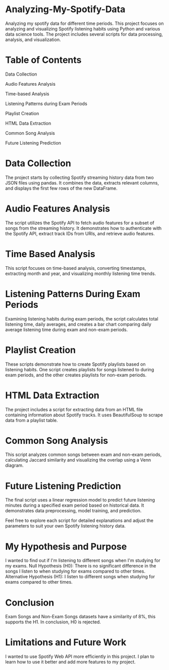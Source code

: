 # Analyzing-My-Spotify-Data
Analyzing my spotify data for different time periods. This project focuses on analyzing and visualizing Spotify listening habits using Python and various data science tools. The project includes several scripts for data processing, analysis, and visualization.

# Table of Contents
Data Collection

Audio Features Analysis

Time-based Analysis

Listening Patterns during Exam Periods

Playlist Creation

HTML Data Extraction

Common Song Analysis

Future Listening Prediction

# Data Collection
The project starts by collecting Spotify streaming history data from two JSON files using pandas. It combines the data, extracts relevant columns, and displays the first few rows of the new DataFrame.

# Audio Features Analysis
The script utilizes the Spotify API to fetch audio features for a subset of songs from the streaming history. It demonstrates how to authenticate with the Spotify API, extract track IDs from URIs, and retrieve audio features.

# Time Based Analysis
This script focuses on time-based analysis, converting timestamps, extracting month and year, and visualizing monthly listening time trends.

# Listening Patterns During Exam Periods
Examining listening habits during exam periods, the script calculates total listening time, daily averages, and creates a bar chart comparing daily average listening time during exam and non-exam periods.

# Playlist Creation
These scripts demonstrate how to create Spotify playlists based on listening habits. One script creates playlists for songs listened to during exam periods, and the other creates playlists for non-exam periods.

# HTML Data Extraction
The project includes a script for extracting data from an HTML file containing information about Spotify tracks. It uses BeautifulSoup to scrape data from a playlist table.

# Common Song Analysis
This script analyzes common songs between exam and non-exam periods, calculating Jaccard similarity and visualizing the overlap using a Venn diagram.

# Future Listening Prediction
The final script uses a linear regression model to predict future listening minutes during a specified exam period based on historical data. It demonstrates data preprocessing, model training, and prediction.

Feel free to explore each script for detailed explanations and adjust the parameters to suit your own Spotify listening history data.

# My Hypothesis and Purpose 
I wanted to find out if I'm listening to different songs when I'm studying for my exams. 
Null Hypothesis (H0): There is no significant difference in the songs I listen to when studying for exams compared to other times.
Alternative Hypothesis (H1): I listen to different songs when studying for exams compared to other times.

# Conclusion
Exam Songs and Non-Exam Songs datasets have a similarity of 8%, this supports the H1.
In conclusion, H0 is rejected.

# Limitations and Future Work
I wanted to use Spotify Web API more efficiently in this project. I plan to learn how to use it better and add more features to my project.
